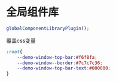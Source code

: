 # 全局组件库

``` js
globalComponentLibraryPlugin();
```

覆盖css变量
``` css
:root{
    --demo-window-top-bar:#f6f8fa;
    --demo-window--border:#7c7c7c36;
    --demo-window-top-bar-text:#000000;
}
```
